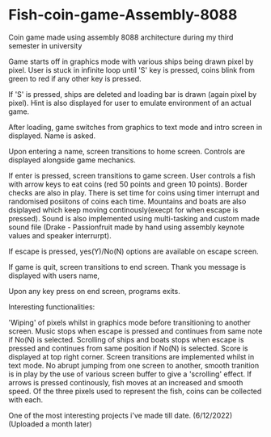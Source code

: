 # Fish-coin-game-Assembly-8088
Coin game made using assembly 8088 architecture during my third semester in university

Game starts off in graphics mode with various ships being drawn pixel  by pixel.
User is stuck in infinite loop until 'S' key is pressed, coins blink from green to red if any other key is pressed.

If 'S' is pressed, ships are deleted and loading bar is drawn (again pixel by pixel). Hint is also displayed for user to emulate environment of an actual game.

After loading, game switches from graphics to text mode and intro screen in displayed. Name is asked.

Upon entering a name, screen transitions to home screen. Controls are displayed alongside game mechanics.

If enter is pressed, screen transitions to game screen.
User controls a fish with arrow keys to eat coins (red 50 points and green 10 points).
Border checks are also in play. There is set time for coins using timer interrupt and randomised posiitons of coins each time.
Mountains and boats are also dsiplayed which keep moving continously(execpt for when escape is pressed).
Sound is also implemented using multi-tasking and custom made sound file (Drake - Passionfruit made by hand using assembly keynote values and speaker interrurpt).

If escape is pressed, yes(Y)/No(N) options are available on escape screen.

If game is quit, screen transitions to end screen. Thank you message is displayed with users name,

Upon any key press on end screen, programs exits.



Interesting functionalities:

'Wiping' of pixels whilst in graphics mode before transitioning to another screen.
Music stops when escape is pressed and continues from same note if No(N) is selected.
Scrolling of ships and boats stops when escape is pressed and continues from same position if No(N) is selected.
Score is displayed at top right corner.
Screen transitions are implemented whilst in text mode. No abrupt jumping from one screen to another, smooth tranition is in play by the use of various screen buffer to give a 'scrolling' effect.
If arrows is pressed continously, fish moves at an increased and smooth speed.
Of the three pixels used to represent the fish, coins can be collected with each.

One of the most interesting projects i've made till date. (6/12/2022) (Uploaded a month later)
